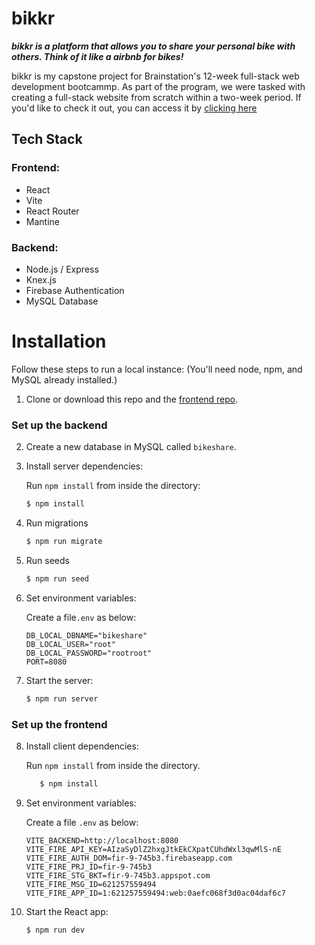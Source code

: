 # bikkr

**_bikkr is a platform that allows you to share your personal bike with others. Think of it like a airbnb for bikes!_**

bikkr is my capstone project for Brainstation's 12-week full-stack web development bootcammp. As part of the program, we were tasked with creating a full-stack website from scratch within a two-week period. If you'd like to check it out, you can access it by [clicking here](https://lucas-lu-bikeshare.netlify.app/)

## Tech Stack

### Frontend:

- React
- Vite
- React Router
- Mantine

### Backend:

- Node.js / Express
- Knex.js
- Firebase Authentication
- MySQL Database

# Installation

Follow these steps to run a local instance:
(You'll need node, npm, and MySQL already installed.)

1. Clone or download this repo and the [frontend repo](https://github.com/lucaslu/lucas-lu-bikeshare).

### Set up the backend

2. Create a new database in MySQL called `bikeshare`.
3. Install server dependencies:

   Run `npm install` from inside the directory:

   ```bash
   $ npm install
   ```

4. Run migrations
   ```bash
   $ npm run migrate
   ```
5. Run seeds
   ```bash
   $ npm run seed
   ```
6. Set environment variables:

   Create a file`.env` as below:

   ```shell
   DB_LOCAL_DBNAME="bikeshare"
   DB_LOCAL_USER="root"
   DB_LOCAL_PASSWORD="rootroot"
   PORT=8080
   ```

7. Start the server:
   ```bash
   $ npm run server
   ```

### Set up the frontend

8. Install client dependencies:

   Run `npm install` from inside the directory.

   ```bash
      $ npm install
   ```

9. Set environment variables:

   Create a file `.env` as below:

   ```shell
   VITE_BACKEND=http://localhost:8080
   VITE_FIRE_API_KEY=AIzaSyDlZ2hxgJtkEkCXpatCUhdWxl3qwMlS-nE
   VITE_FIRE_AUTH_DOM=fir-9-745b3.firebaseapp.com
   VITE_FIRE_PRJ_ID=fir-9-745b3
   VITE_FIRE_STG_BKT=fir-9-745b3.appspot.com
   VITE_FIRE_MSG_ID=621257559494
   VITE_FIRE_APP_ID=1:621257559494:web:0aefc068f3d0ac04daf6c7
   ```

10. Start the React app:
    ```bash
    $ npm run dev
    ```
